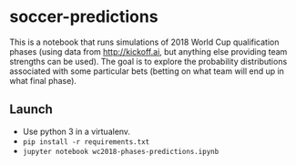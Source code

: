 # soccer-predictions
This is a notebook that runs simulations of 2018 World Cup qualification phases (using data from http://kickoff.ai, but anything else providing team strengths can be used). The goal is to explore the probability distributions associated with some particular bets (betting on what team will end up in what final phase).

## Launch
- Use python 3 in a virtualenv.
- `pip install -r requirements.txt`
- `jupyter notebook wc2018-phases-predictions.ipynb` 
